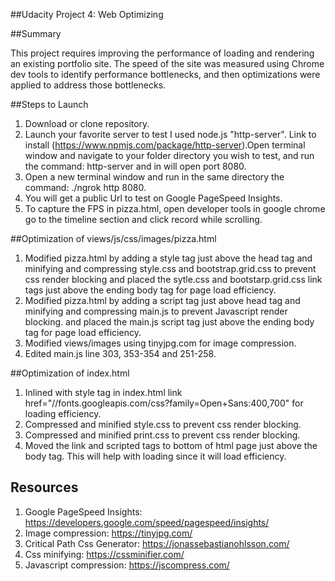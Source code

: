 ##Udacity Project 4: Web Optimizing

##Summary

This project requires improving the performance of loading and rendering an existing portfolio site. The speed of the site was measured using Chrome dev tools to identify performance bottlenecks, and then optimizations were applied to address those bottlenecks.

##Steps to Launch

1. Download or clone repository.
2. Launch your favorite server to test I used node.js "http-server". Link to install (https://www.npmjs.com/package/http-server).Open terminal window and navigate to your folder directory you wish to test, and run the command: http-server and in will open port 8080.
3. Open a new terminal window and run in the same directory the command: ./ngrok http 8080.
4. You will get a public Url to test on Google PageSpeed Insights.
5. To capture the FPS in pizza.html, open developer tools in google chrome go to the timeline section and click record while scrolling.

##Optimization of views/js/css/images/pizza.html

1. Modified pizza.html by adding a style tag just above the head tag and minifying and compressing style.css and bootstrap.grid.css to prevent css render blocking and placed the sytle.css and bootstarp.grid.css link tags just above the ending body tag for page load efficiency.
2. Modified pizza.html by adding a script tag just above head tag and minifying and compressing main.js to prevent Javascript render blocking. and placed the main.js script tag just above the ending body tag for page load efficiency.
3. Modified views/images using tinyjpg.com for image compression.
4. Edited main.js line 303, 353-354 and 251-258.

##Optimization of index.html

1. Inlined with style tag in index.html link href="//fonts.googleapis.com/css?family=Open+Sans:400,700" for loading efficiency.
2. Compressed and minified style.css to prevent css render blocking.
3. Compressed and minified print.css to prevent css render blocking.
4. Moved the link and scripted tags to bottom of html page just above the body tag. This will help with loading since it will load efficiency.


## Resources

1. Google PageSpeed Insights: https://developers.google.com/speed/pagespeed/insights/
2. Image compression: https://tinyjpg.com/
3. Critical Path Css Generator: https://jonassebastianohlsson.com/
4. Css minifying: https://cssminifier.com/
5. Javascript compression: https://jscompress.com/
